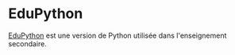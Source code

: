 # EduPython

[EduPython](https://edupython.tuxfamily.org) est une version de Python utilisée dans l'enseignement secondaire.
